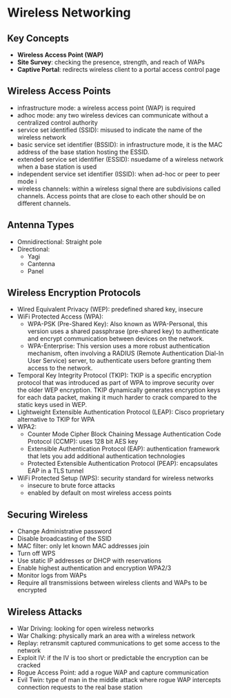 # Wireless Networking

## Key Concepts
- **Wireless Access Point (WAP)**
- **Site Survey**: checking the presence, strength, and reach of WAPs
- **Captive Portal**: redirects wireless client to a portal access control page

## Wireless Access Points
- infrastructure mode: a wireless access point (WAP) is required
- adhoc mode: any two wireless devices can communicate without a centralized control authority
- service set identified (SSID): misused to indicate the name of the wireless network
- basic service set identifier (BSSID): in infrastructure mode, it is the MAC address of the base station
  hosting the ESSID. 
- extended service set identifier (ESSID): nsuedame of a wireless network when a base station is used
- independent service set identifier (ISSID): when ad-hoc or peer to peer mode i 
- wireless channels: within a wireless signal there are subdivisions called channels. Access points that
  are close to each other should be on different channels.

## Antenna Types
- Omnidirectional: Straight pole
- Directional:
  - Yagi
  - Cantenna
  - Panel

## Wireless Encryption Protocols
- Wired Equivalent Privacy (WEP): predefined shared key, insecure
- WiFi Protected Access (WPA):
  - WPA-PSK (Pre-Shared Key): Also known as WPA-Personal, this version uses a shared passphrase (pre-shared key) to authenticate and encrypt communication between devices on the network.
  - WPA-Enterprise: This version uses a more robust authentication mechanism, often involving a RADIUS (Remote Authentication Dial-In User Service) server, to authenticate users before granting them access to the network.
- Temporal Key Integrity Protocol (TKIP): TKIP is a specific encryption protocol that was introduced as part of WPA to improve security over the older WEP encryption. TKIP dynamically generates encryption keys for each data packet, making it much harder to crack compared to the static keys used in WEP.
- Lightweight Extensible Authentication Protocol (LEAP): Cisco proprietary alternative to TKIP for WPA
- WPA2:
  - Counter Mode Cipher Block Chaining Message Authentication Code Protocol (CCMP): uses 128 bit AES key
  - Extensible Authentication Protocol (EAP): authentication framework that lets you add additional authentication technologies
  - Protected Extensible Authentication Protocol (PEAP): encapsulates EAP in a TLS tunnel
- WiFi Protected Setup (WPS): security standard for wireless networks
  - insecure to brute force attacks
  - enabled by default on most wireless access points

## Securing Wireless
- Change Administrative password
- Disable broadcasting of the SSID
- MAC filter: only let known MAC addresses join
- Turn off WPS
- Use static IP addresses or DHCP with reservations
- Enable highest authentication and encryption WPA2/3
- Monitor logs from WAPs
- Require all transmissions between wireless clients and WAPs to be encrypted


## Wireless Attacks
- War Driving: looking for open wireless networks
- War Chalking: physically mark an area with a wireless network
- Replay: retransmit captured communications to get some access to the network
- Exploit IV: if the IV is too short or predictable the encryption can be cracked
- Rogue Access Point: add a rogue WAP and capture communication
- Evil Twin: type of man in the middle attack where rogue WAP intercepts connection requests to the
  real base station
 

